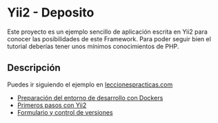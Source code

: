 Yii2 - Deposito
===============

Este proyecto es un ejemplo sencillo de aplicación escrita en Yii2 para conocer las posibilidades de este Framework.
Para poder seguir bien el tutorial deberías tener unos mínimos conocimientos de PHP.


Descripción
-----------

Puedes ir siguiendo el ejemplo en [leccionespracticas.com](https://www.leccionespracticas.com)
+ [Preparación del entorno de desarrollo con Dockers](http://www.leccionespracticas.com/?p=2594)
+ [Primeros pasos con Yii2](http://www.leccionespracticas.com/?p=2604) 
+ [Formulario y control de versiones](http://www.leccionespracticas.com/?p=2634)



